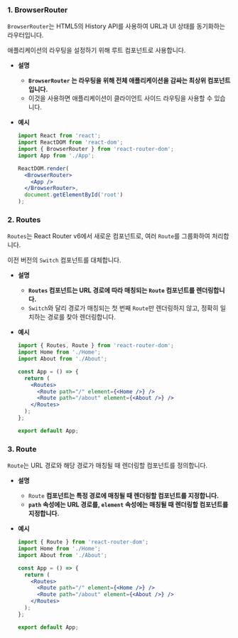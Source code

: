### 1. BrowserRouter

`BrowserRouter`는 HTML5의 History API를 사용하여 URL과 UI 상태를 동기화하는 라우터입니다.

 애플리케이션의 라우팅을 설정하기 위해 루트 컴포넌트로 사용합니다.

- **설명**
    - **`BrowserRouter` 는 라우팅을 위해 전체 애플리케이션을 감싸는 최상위 컴포넌트입니다.**
    - 이것을 사용하면 애플리케이션이 클라이언트 사이드 라우팅을 사용할 수 있습니다.
- **예시**
    
    ```jsx
    import React from 'react';
    import ReactDOM from 'react-dom';
    import { BrowserRouter } from 'react-router-dom';
    import App from './App';
    
    ReactDOM.render(
      <BrowserRouter>
        <App />
      </BrowserRouter>,
      document.getElementById('root')
    );
    ```
    

### 2. Routes

`Routes`는 React Router v6에서 새로운 컴포넌트로, 여러 `Route`를 그룹화하여 처리합니다.

 이전 버전의 `Switch` 컴포넌트를 대체합니다.

- **설명**
    - **`Routes` 컴포넌트는 URL 경로에 따라 매칭되는 `Route` 컴포넌트를 렌더링합니다.**
    - `Switch`와 달리 경로가 매칭되는 첫 번째 `Route`만 렌더링하지 않고, 정확히 일치하는 경로를 찾아 렌더링합니다.
- **예시**
    
    ```jsx
    import { Routes, Route } from 'react-router-dom';
    import Home from './Home';
    import About from './About';
    
    const App = () => {
      return (
        <Routes>
          <Route path="/" element={<Home />} />
          <Route path="/about" element={<About />} />
        </Routes>
      );
    };
    
    export default App;
    ```
    

### 3. Route

`Route`는 URL 경로와 해당 경로가 매칭될 때 렌더링할 컴포넌트를 정의합니다.

- **설명**
    - `Route` **컴포넌트는 특정 경로에 매칭될 때 렌더링할 컴포넌트를 지정합니다.**
    - **`path` 속성에는 URL 경로를, `element` 속성에는 매칭될 때 렌더링할 컴포넌트를 지정합니다.**
- **예시**
    
    ```jsx
    import { Route } from 'react-router-dom';
    import Home from './Home';
    import About from './About';
    
    const App = () => {
      return (
        <Routes>
          <Route path="/" element={<Home />} />
          <Route path="/about" element={<About />} />
        </Routes>
      );
    };
    
    export default App;
    ```
    